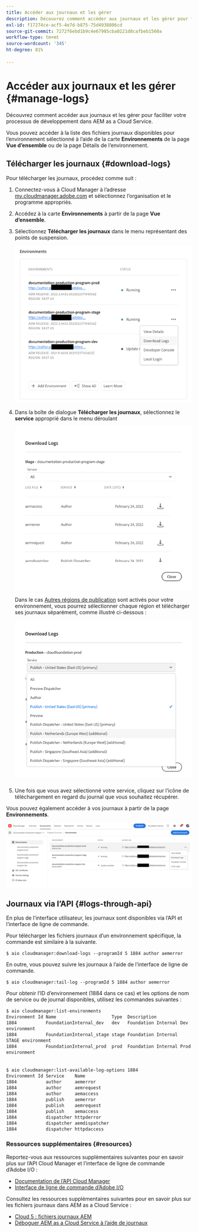 ```yaml
---
title: Accéder aux journaux et les gérer
description: Découvrez comment accéder aux journaux et les gérer pour faciliter votre processus de développement dans AEM as a Cloud Service.
exl-id: f17274ce-acf5-4e7d-b875-75d4938806cd
source-git-commit: 7272f6ebd1b9c4e67985cba0221d8cafbeb1560a
workflow-type: tm+mt
source-wordcount: '345'
ht-degree: 81%

---
```



# Accéder aux journaux et les gérer {#manage-logs}

Découvrez comment accéder aux journaux et les gérer pour faciliter votre processus de développement dans AEM as a Cloud Service.

Vous pouvez accéder à la liste des fichiers journaux disponibles pour l’environnement sélectionné à l’aide de la carte **Environnements** de la page **Vue d’ensemble** ou de la page Détails de l’environnement.

## Télécharger les journaux {#download-logs}

Pour télécharger les journaux, procédez comme suit :

1. Connectez-vous à Cloud Manager à l’adresse [my.cloudmanager.adobe.com](https://my.cloudmanager.adobe.com/) et sélectionnez l’organisation et le programme appropriés.

1. Accédez à la carte **Environnements** à partir de la page **Vue d’ensemble**.

1. Sélectionnez **Télécharger les journaux** dans le menu représentant des points de suspension.

   ![Élément de menu Télécharger les journaux](assets/download-logs1.png)

1. Dans la boîte de dialogue **Télécharger les journaux**, sélectionnez le **service** approprié dans le menu déroulant

   ![Boîte de dialogue Télécharger les journaux](assets/download-preview.png)

   Dans le cas [Autres régions de publication](/help/operations/additional-publish-regions.md) sont activés pour votre environnement, vous pourrez sélectionner chaque région et télécharger ses journaux séparément, comme illustré ci-dessous :

   ![Journaux de téléchargement pour d’autres régions de publication](assets/download-publish-region-logs.png)

1. Une fois que vous avez sélectionné votre service, cliquez sur l’icône de téléchargement en regard du journal que vous souhaitez récupérer.

Vous pouvez également accéder à vos journaux à partir de la page **Environnements**.

![Journaux depuis l’écran Environnements](assets/download-logs.png)



## Journaux via l’API {#logs-through-api}

En plus de l’interface utilisateur, les journaux sont disponibles via l’API et l’interface de ligne de commande.

Pour télécharger les fichiers journaux d’un environnement spécifique, la commande est similaire à la suivante.

```shell
$ aio cloudmanager:download-logs --programId 5 1884 author aemerror
```

En outre, vous pouvez suivre les journaux à l’aide de l’interface de ligne de commande.

```shell
$ aio cloudmanager:tail-log --programId 5 1884 author aemerror
```

Pour obtenir l’ID d’environnement (1884 dans ce cas) et les options de nom de service ou de journal disponibles, utilisez les commandes suivantes :

```shell
$ aio cloudmanager:list-environments
Environment Id Name                     Type  Description                          
1884           FoundationInternal_dev   dev   Foundation Internal Dev environment  
1884           FoundationInternal_stage stage Foundation Internal STAGE environment
1884           FoundationInternal_prod  prod  Foundation Internal Prod environment
 
 
$ aio cloudmanager:list-available-log-options 1884
Environment Id Service    Name         
1884           author     aemerror     
1884           author     aemrequest   
1884           author     aemaccess    
1884           publish    aemerror     
1884           publish    aemrequest   
1884           publish    aemaccess    
1884           dispatcher httpderror   
1884           dispatcher aemdispatcher
1884           dispatcher httpdaccess
```

### Ressources supplémentaires {#resources}

Reportez-vous aux ressources supplémentaires suivantes pour en savoir plus sur l’API Cloud Manager et l’interface de ligne de commande d’Adobe I/O :

* [Documentation de l’API Cloud Manager](https://developer.adobe.com/experience-cloud/cloud-manager/)
* [Interface de ligne de commande d’Adobe I/O](https://github.com/adobe/aio-cli-plugin-cloudmanager)

Consultez les ressources supplémentaires suivantes pour en savoir plus sur les fichiers journaux dans AEM as a Cloud Service :

* [Cloud 5 : fichiers journaux AEM](https://experienceleague.adobe.com/docs/experience-manager-learn/cloud-service/expert-resources/cloud-5/cloud5-aem-log-files.html)
* [Déboguer AEM as a Cloud Service à l’aide de journaux](https://experienceleague.adobe.com/docs/experience-manager-learn/cloud-service/debugging/debugging-aem-as-a-cloud-service/logs.html?lang=fr)
